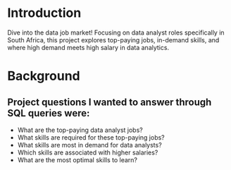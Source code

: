 # Introduction
Dive into the data job market! Focusing on data analyst roles specifically in South Africa, this project explores top-paying jobs, in-demand skills, and  where high demand meets high salary in data analytics.

# Background
## Project questions I wanted to answer through SQL queries were:
* What are the top-paying data analyst jobs?
* What skills are required for these top-paying jobs?
* What skills are most in demand for data analysts?
* Which skills are associated with higher salaries?
* What are the most optimal skills to learn?
